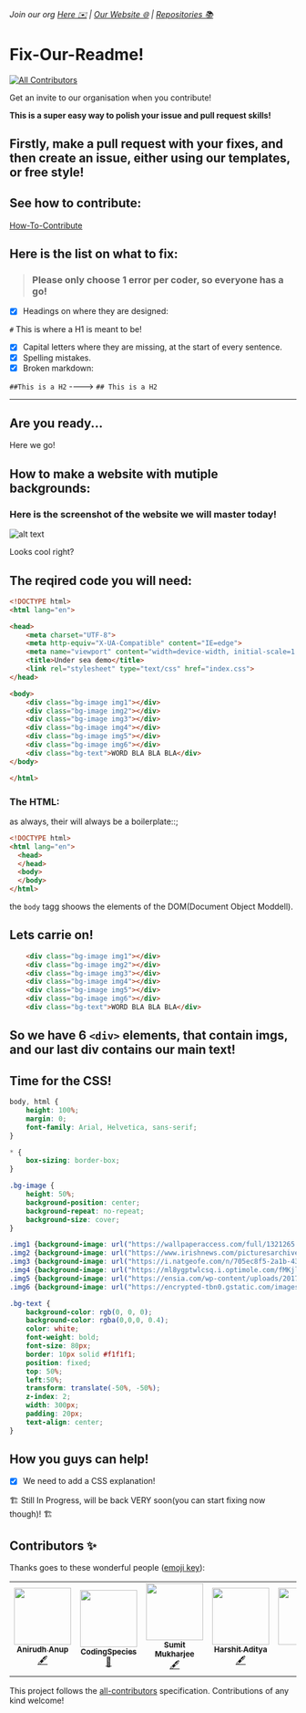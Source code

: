 ###### Join our org [Here ✉️](https://github.com/App-Choreography/Get-An-Invite/issues/new?assignees=CodingSpecies&labels=Organisation+Invite%21+%F0%9F%93%A8&template=please-can-i-join-this-organisation------.md&title=Please+Can+I+Join+This+Organisation%3F+%F0%9F%A5%BA%F0%9F%99%8F") | [Our Website 🌐](https://app-choreography.github.io/) | [Repositories 📚](https://github.com/orgs/App-Choreography/repositories)

# Fix-Our-Readme!
<!-- ALL-CONTRIBUTORS-BADGE:START - Do not remove or modify this section -->
[![All Contributors](https://img.shields.io/badge/all_contributors-6-orange.svg?style=flat-square)](#contributors-)
<!-- ALL-CONTRIBUTORS-BADGE:END -->
 Get an invite to our organisation when you contribute!
 
**This is a super easy way to polish your issue and pull request skills!**

## Firstly, make a pull request with your fixes, and then create an issue, either using our templates, or free style!

## See how to contribute: 
[How-To-Contribute](https://github.com/App-Choreography/How-To-Contribute)

## Here is the list on what to fix:

> ### Please only choose 1 error per coder, so everyone has a go!

- [x] Headings on where they are designed:

`#` This is where a H1 is meant to be!

- [x] Capital letters where they are missing, at the start of every sentence.
- [x] Spelling mistakes.
- [x] Broken markdown: 

`##This is a H2` ----> `## This is a H2`

------------------------------------------

## Are you ready...
Here we go!

## How to make a website with mutiple backgrounds:

### Here is the screenshot of the website we will master today!

![alt text](https://user-images.githubusercontent.com/70807500/129236192-d50c8137-4cae-4b0f-b489-6b2bdf4458ad.png)

Looks cool right?

## The reqired code you will need:

```html
<!DOCTYPE html>
<html lang="en">

<head>
    <meta charset="UTF-8">
    <meta http-equiv="X-UA-Compatible" content="IE=edge">
    <meta name="viewport" content="width=device-width, initial-scale=1.0">
    <title>Under sea demo</title>
    <link rel="stylesheet" type="text/css" href="index.css">
</head>

<body>
    <div class="bg-image img1"></div>
    <div class="bg-image img2"></div>
    <div class="bg-image img3"></div>
    <div class="bg-image img4"></div>
    <div class="bg-image img5"></div>
    <div class="bg-image img6"></div>
    <div class="bg-text">WORD BLA BLA BLA</div>
</body>

</html>
```

### The HTML:

as always, their will always be a boilerplate::;

```html
<!DOCTYPE html>
<html lang="en">
  <head>
  </head>
  <body>
  </body>
</html>
```

the `body` tagg shoows the elements of the DOM(Document Object Moddell).

## Lets carrie on!

```html
    <div class="bg-image img1"></div>
    <div class="bg-image img2"></div>
    <div class="bg-image img3"></div>
    <div class="bg-image img4"></div>
    <div class="bg-image img5"></div>
    <div class="bg-image img6"></div>
    <div class="bg-text">WORD BLA BLA BLA</div>
```

## So we have 6 `<div>` elements, that contain imgs, and our last div contains our main text!

## Time for the CSS!

```css
body, html {
    height: 100%;
    margin: 0;
    font-family: Arial, Helvetica, sans-serif;
}

* {
    box-sizing: border-box;
}

.bg-image {
    height: 50%;
    background-position: center;
    background-repeat: no-repeat;
    background-size: cover;
}

.img1 {background-image: url("https://wallpaperaccess.com/full/1321265.jpg");}
.img2 {background-image: url("https://www.irishnews.com/picturesarchive/irishnews/irishnews/2018/03/11/181039187-d87ff77c-48c4-4a04-89d0-feae54f2faec.jpg");}
.img3 {background-image: url("https://i.natgeofe.com/n/705ec8f5-2a1b-43c1-98ba-1d8ebfe58fce/01-trumps-ocean-policy-nationalgeographic_2461163_16x9.jpg?w=636&h=358");}
.img4 {background-image: url("https://ml8ygptwlcsq.i.optimole.com/fMKjlhs-Dn1kuuR_/w:412/h:274/q:auto/https://www.unite.ai/wp-content/uploads/2020/04/fish-288988_960_720.jpg");}
.img5 {background-image: url("https://ensia.com/wp-content/uploads/2017/02/feature_ocean_soundscapes_main2-1-760x378.jpg");}
.img6 {background-image: url("https://encrypted-tbn0.gstatic.com/images?q=tbn:ANd9GcQg069NjXxl1pnbY0J6a7JOkoqAGMp3Kh2YcIfim4M_KX84wvX_sF4e7UFbVnhRg-OWOUU&usqp=CAU");}

.bg-text {
    background-color: rgb(0, 0, 0);
    background-color: rgba(0,0,0, 0.4);
    color: white;
    font-weight: bold;
    font-size: 80px;
    border: 10px solid #f1f1f1;
    position: fixed;
    top: 50%;
    left:50%;
    transform: translate(-50%, -50%);
    z-index: 2;
    width: 300px;
    padding: 20px;
    text-align: center;
}
```
## How you guys can help!

- [x] We need to add a CSS explanation!
 

🏗 Still In Progress, will be back VERY soon(you can start fixing now though)! 🏗


## Contributors ✨

Thanks goes to these wonderful people ([emoji key](https://allcontributors.org/docs/en/emoji-key)):

<!-- ALL-CONTRIBUTORS-LIST:START - Do not remove or modify this section -->
<!-- prettier-ignore-start -->
<!-- markdownlint-disable -->
<table>
  <tbody>
    <tr>
      <td align="center"><a href="https://github.com/qwe123coder"><img src="https://avatars.githubusercontent.com/u/72848513?v=4?s=100" width="100px;" alt=""/><br /><sub><b>Anirudh  Anup</b></sub></a><br /><a href="#content-qwe123coder" title="Content">🖋</a></td>
      <td align="center"><a href="https://codingspecies.github.io/MeAndMyApps/"><img src="https://avatars.githubusercontent.com/u/70807500?v=4?s=100" width="100px;" alt=""/><br /><sub><b>CodingSpecies</b></sub></a><br /><a href="#projectManagement-CodingSpecies" title="Project Management">📆</a></td>
      <td align="center"><a href="https://github.com/sumitmukharjeeeeee"><img src="https://avatars.githubusercontent.com/u/59107641?v=4?s=100" width="100px;" alt=""/><br /><sub><b>Sumit Mukharjee</b></sub></a><br /><a href="#content-sumitmukharjeeeeee" title="Content">🖋</a></td>
      <td align="center"><a href="https://github.com/HarshitAditya27"><img src="https://avatars.githubusercontent.com/u/71604531?v=4?s=100" width="100px;" alt=""/><br /><sub><b>Harshit Aditya</b></sub></a><br /><a href="#content-HarshitAditya27" title="Content">🖋</a></td>
      <td align="center"><a href="https://kira272921.netlify.app"><img src="https://avatars.githubusercontent.com/u/90365542?v=4?s=100" width="100px;" alt=""/><br /><sub><b>Kira</b></sub></a><br /><a href="#content-Kira272921" title="Content">🖋</a></td>
      <td align="center"><a href="https://bio.link/harsh1x4"><img src="https://avatars.githubusercontent.com/u/93096721?v=4?s=100" width="100px;" alt=""/><br /><sub><b>Harshbardhan Singh</b></sub></a><br /><a href="#content-harsh1x4" title="Content">🖋</a></td>
    </tr>
  </tbody>
</table>

<!-- markdownlint-restore -->
<!-- prettier-ignore-end -->

<!-- ALL-CONTRIBUTORS-LIST:END -->

This project follows the [all-contributors](https://github.com/all-contributors/all-contributors) specification. Contributions of any kind welcome!
